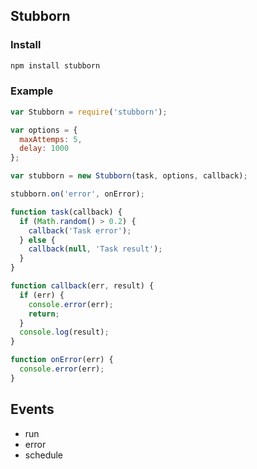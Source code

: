 ## Stubborn

### Install
```sh
npm install stubborn
```

### Example
```js
var Stubborn = require('stubborn');

var options = {
  maxAttemps: 5,
  delay: 1000
};

var stubborn = new Stubborn(task, options, callback);

stubborn.on('error', onError);

function task(callback) {
  if (Math.random() > 0.2) {
    callback('Task error');
  } else {
    callback(null, 'Task result');
  }
}

function callback(err, result) {
  if (err) {
    console.error(err);
    return;
  }
  console.log(result);
}

function onError(err) {
  console.error(err);
}

```

## Events
 * run
 * error
 * schedule
